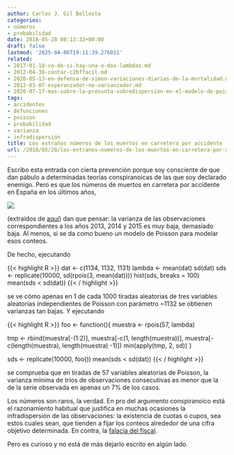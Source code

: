 ```yaml
---
author: Carlos J. Gil Bellosta
categories:
- números
- probabilidad
date: 2018-05-28 08:13:32+00:00
draft: false
lastmod: '2025-04-06T19:11:39.276011'
related:
- 2017-01-18-va-de-si-hay-una-o-dos-lambdas.md
- 2012-04-30-contar-c2bffacil.md
- 2020-05-13-en-defensa-de-simon-variaciones-diarias-de-la-mortalidad.md
- 2012-03-07-esperanzador-no-varianzador.md
- 2020-07-17-mas-sobre-la-presunta-sobredispersion-en-el-modelo-de-poisson.md
tags:
- accidentes
- defunciones
- poisson
- probabilidad
- varianza
- infradispersión
title: Los extraños números de los muertos en carretera por accidente
url: /2018/05/28/los-extranos-numeros-de-los-muertos-en-carretera-por-accidente/
---
```


Escribo esta entrada con cierta prevención porque soy consciente de que dan pábulo a determinadas teorías conspiranoicas de las que soy declarado enemigo. Pero es que los números de muertos en carretera por accidente en España en los últimos años,

![](/wp-uploads/2018/05/muertos_carretera.png#center)

(extraídos de [aquí](http://www.dgt.es/Galerias/prensa/2018/01/Presentacion-balance-siniestralidad-2017-completo..pdf)) dan que pensar: la varianza de las observaciones correspondientes a los años 2013, 2014 y 2015 es muy baja, demasiado baja. Al menos, si se da como bueno un modelo de Poisson para modelar esos conteos.

De hecho, ejecutando



{{< highlight R >}}
dat <- c(1134, 1132, 1131)
lambda <- mean(dat)
sd(dat)
sds <- replicate(10000, sd(rpois(3, mean(dat))))
hist(sds, breaks = 100)
mean(sds < sd(dat))
{{< / highlight >}}

se ve cómo apenas en 1 de cada 1000 tiradas aleatorias de tres variables aleatorias independientes de Poisson con parámetro ~1132 se obtienen varianzas tan bajas. Y ejecutando

{{< highlight R >}}
foo <- function(){
  muestra <- rpois(57, lambda)

  tmp <- rbind(muestra[-(1:2)], muestra[-c(1, length(muestra))], muestra[-c(length(muestra), length(muestra) -1)])
  min(apply(tmp, 2, sd))
}

sds <- replicate(10000, foo())
mean(sds < sd(dat))
{{< / highlight >}}

se comprueba que en tiradas de 57 variables aleatorias de Poisson, la varianza mínima de tríos de observaciones consecutivas es menor que la de la serie observada en apenas un 7% de los casos.

Los números son raros, la verdad. En pro del argumento conspiranoico está el razonamiento habitual que justifica en muchas ocasiones la infradispersión de las observaciones: la existencia de cuotas o cupos, sea estos cuales sean, que tienden a fijar los conteos alrededor de una cifra objetivo determinada. En contra, la [falacia del fiscal](https://www.datanalytics.com/2017/11/30/de-nuevo-la-falacia-del-fiscal-aplicada-a-fiscales-que-fenecen/).

Pero es curioso y no está de más dejarlo escrito en algún lado.